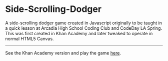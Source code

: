 # Side-Scrolling-Dodger
A side-scrolling dodger game created in Javascript originally to be taught in a quick lesson at Arcadia High School Coding Club and CodeDay LA Spring. This was first created in Khan Academy and later tweaked to operate in normal HTML5 Canvas. 
<hr>
See the Khan Academy version and play the game <a href="https://www.khanacademy.org/computer-programming/cdla-javascript-dodging-game/6471700591837184">here</a>. 

